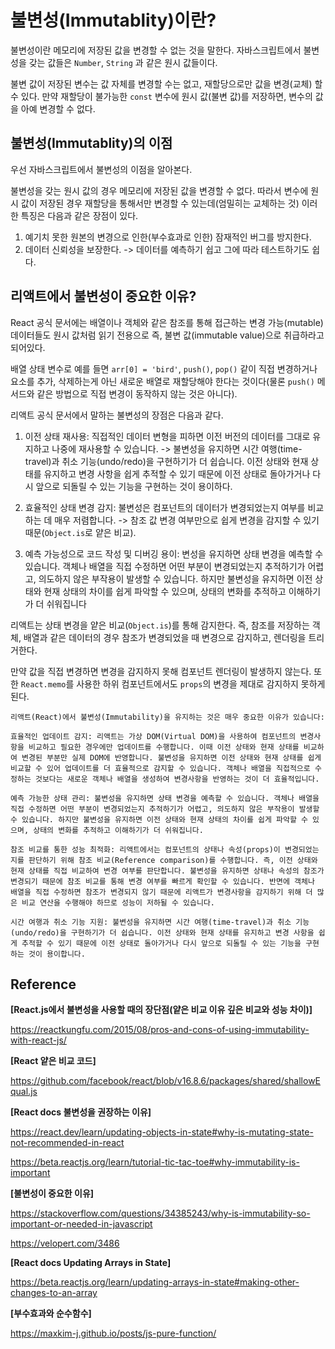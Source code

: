 # 불변성(Immutablity)이란?

불변성이란 메모리에 저장된 값을 변경할 수 없는 것을 말한다. 자바스크립트에서 불변성을 갖는 값들은 `Number`, `String` 과 같은 원시 값들이다.

불변 값이 저장된 변수는 값 자체를 변경할 수는 없고, 재할당으로만 값을 변경(교체) 할 수 있다. 만약 재할당이 불가능한 `const` 변수에 원시 값(불변 값)를 저장하면, 변수의 값을 아예 변경할 수 없다.

## 불변성(Immutablity)의 이점

우선 자바스크립트에서 불변성의 이점을 알아본다.

불변성을 갖는 원시 값의 경우 메모리에 저장된 값을 변경할 수 없다. 따라서 변수에 원시 값이 저장된 경우 재할당을 통해서만 변경할 수 있는데(엄밀히는 교체하는 것) 이러한 특징은 다음과 같은 장점이 있다.

1. 예기치 못한 원본의 변경으로 인한(부수효과로 인한) 잠재적인 버그를 방지한다.
2. 데이터 신뢰성을 보장한다. -> 데이터를 예측하기 쉽고 그에 따라 테스트하기도 쉽다.

## 리액트에서 불변성이 중요한 이유?

React 공식 문서에는 배열이나 객체와 같은 참조를 통해 접근하는 변경 가능(mutable) 데이터들도 원시 값처럼 읽기 전용으로 즉, 불변 값(immutable value)으로 취급하라고 되어있다.

배열 상태 변수로 예를 들면 `arr[0] = 'bird'`, `push()`, `pop()` 같이 직접 변경하거나 요소를 추가, 삭제하는게 아닌 새로운 배열로 재할당해야 한다는 것이다(물론 `push()` 메서드와 같은 방법으로 직접 변경이 동작하지 않는 것은 아니다).

리액트 공식 문서에서 말하는 불변성의 장점은 다음과 같다.

1. 이전 상태 재사용: 직접적인 데이터 변형을 피하면 이전 버전의 데이터를 그대로 유지하고 나중에 재사용할 수 있습니다. -> 불변성을 유지하면 시간 여행(time-travel)과 취소 기능(undo/redo)을 구현하기가 더 쉽습니다. 이전 상태와 현재 상태를 유지하고 변경 사항을 쉽게 추적할 수 있기 때문에 이전 상태로 돌아가거나 다시 앞으로 되돌릴 수 있는 기능을 구현하는 것이 용이하다.  
   
2. 효율적인 상태 변경 감지: 불변성은 컴포넌트의 데이터가 변경되었는지 여부를 비교하는 데 매우 저렴합니다. -> 참조 값 변경 여부만으로 쉽게 변경을 감지할 수 있기 때문(`Object.is`로 얕은 비교).

3. 예측 가능성으로 코드 작성 및 디버깅 용이: 변성을 유지하면 상태 변경을 예측할 수 있습니다. 객체나 배열을 직접 수정하면 어떤 부분이 변경되었는지 추적하기가 어렵고, 의도하지 않은 부작용이 발생할 수 있습니다. 하지만 불변성을 유지하면 이전 상태와 현재 상태의 차이를 쉽게 파악할 수 있으며, 상태의 변화를 추적하고 이해하기가 더 쉬워집니다

리액트는 상태 변경을 얕은 비교(`Object.is`)를 통해 감지한다. 즉, 참조를 저장하는 객체, 배열과 같은 데이터의 경우 참조가 변경되었을 때 변경으로 감지하고, 렌더링을 트리거한다. 

만약 값을 직접 변경하면 변경을 감지하지 못해 컴포넌트 렌더링이 발생하지 않는다. 또한  `React.memo`를 사용한 하위 컴포넌트에서도 `props`의 변경을 제대로 감지하지 못하게 된다.

<!-- immer, immutable.js-->
```
리액트(React)에서 불변성(Immutability)을 유지하는 것은 매우 중요한 이유가 있습니다:

효율적인 업데이트 감지: 리액트는 가상 DOM(Virtual DOM)을 사용하여 컴포넌트의 변경사항을 비교하고 필요한 경우에만 업데이트를 수행합니다. 이때 이전 상태와 현재 상태를 비교하여 변경된 부분만 실제 DOM에 반영합니다. 불변성을 유지하면 이전 상태와 현재 상태를 쉽게 비교할 수 있어 업데이트를 더 효율적으로 감지할 수 있습니다. 객체나 배열을 직접적으로 수정하는 것보다는 새로운 객체나 배열을 생성하여 변경사항을 반영하는 것이 더 효율적입니다.

예측 가능한 상태 관리: 불변성을 유지하면 상태 변경을 예측할 수 있습니다. 객체나 배열을 직접 수정하면 어떤 부분이 변경되었는지 추적하기가 어렵고, 의도하지 않은 부작용이 발생할 수 있습니다. 하지만 불변성을 유지하면 이전 상태와 현재 상태의 차이를 쉽게 파악할 수 있으며, 상태의 변화를 추적하고 이해하기가 더 쉬워집니다.

참조 비교를 통한 성능 최적화: 리액트에서는 컴포넌트의 상태나 속성(props)이 변경되었는지를 판단하기 위해 참조 비교(Reference comparison)를 수행합니다. 즉, 이전 상태와 현재 상태를 직접 비교하여 변경 여부를 판단합니다. 불변성을 유지하면 상태나 속성의 참조가 변경되기 때문에 참조 비교를 통해 변경 여부를 빠르게 확인할 수 있습니다. 반면에 객체나 배열을 직접 수정하면 참조가 변경되지 않기 때문에 리액트가 변경사항을 감지하기 위해 더 많은 비교 연산을 수행해야 하므로 성능이 저하될 수 있습니다.

시간 여행과 취소 기능 지원: 불변성을 유지하면 시간 여행(time-travel)과 취소 기능(undo/redo)을 구현하기가 더 쉽습니다. 이전 상태와 현재 상태를 유지하고 변경 사항을 쉽게 추적할 수 있기 때문에 이전 상태로 돌아가거나 다시 앞으로 되돌릴 수 있는 기능을 구현하는 것이 용이합니다.
```

## Reference

**[React.js에서 불변성을 사용할 때의 장단점(얕은 비교 이유 깊은 비교와 성능 차이)]**

https://reactkungfu.com/2015/08/pros-and-cons-of-using-immutability-with-react-js/

**[React 얕은 비교 코드]**

https://github.com/facebook/react/blob/v16.8.6/packages/shared/shallowEqual.js

**[React docs 불변성을 권장하는 이유]**

https://react.dev/learn/updating-objects-in-state#why-is-mutating-state-not-recommended-in-react

https://beta.reactjs.org/learn/tutorial-tic-tac-toe#why-immutability-is-important

**[불변성이 중요한 이유]**

https://stackoverflow.com/questions/34385243/why-is-immutability-so-important-or-needed-in-javascript

https://velopert.com/3486


**[React docs Updating Arrays in State]**

https://beta.reactjs.org/learn/updating-arrays-in-state#making-other-changes-to-an-array

**[부수효과와 순수함수]** 

https://maxkim-j.github.io/posts/js-pure-function/